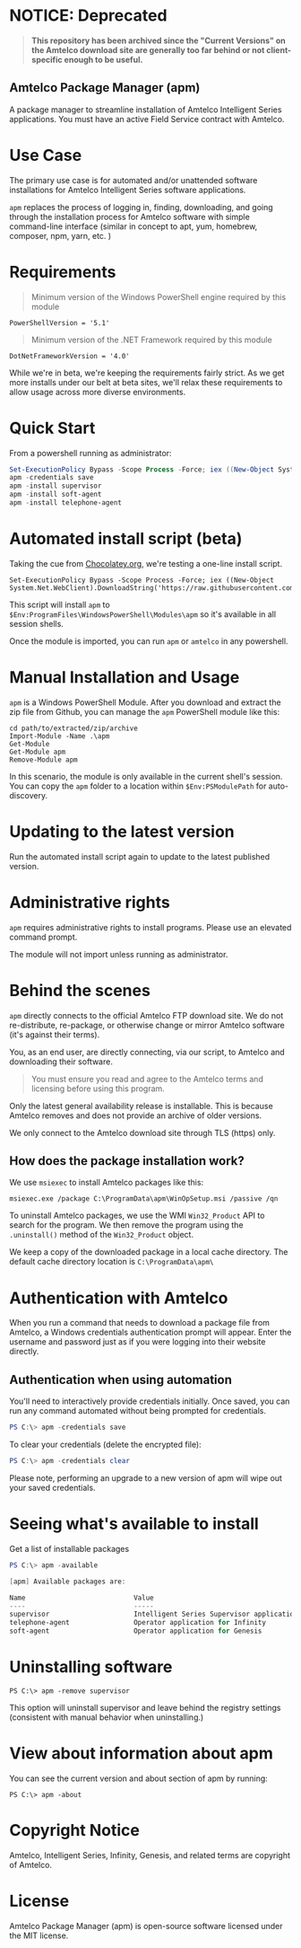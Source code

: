 # NOTICE: Deprecated

> **This repository has been archived since the "Current Versions" on the Amtelco download site are generally too far behind or not client-specific enough to be useful.**

## Amtelco Package Manager (apm)

A package manager to streamline installation of Amtelco Intelligent Series applications.
You must have an active Field Service contract with Amtelco.

# Use Case

The primary use case is for automated and/or unattended software installations for Amtelco Intelligent Series software applications. 

`apm` replaces the process of logging in, finding, downloading, and going through the installation process for Amtelco software with simple command-line interface (similar in concept to apt, yum, homebrew, composer, npm, yarn, etc. )

# Requirements

> Minimum version of the Windows PowerShell engine required by this module

    PowerShellVersion = '5.1'
  
> Minimum version of the .NET Framework required by this module

    DotNetFrameworkVersion = '4.0'


While we're in beta, we're keeping the requirements fairly strict. 
As we get more installs under our belt at beta sites, we'll relax these requirements to allow usage across more diverse environments.


# Quick Start

From a powershell running as administrator:

```powershell
Set-ExecutionPolicy Bypass -Scope Process -Force; iex ((New-Object System.Net.WebClient).DownloadString('https://raw.githubusercontent.com/NotifiUs/apm/master/install.ps1'))
apm -credentials save
apm -install supervisor
apm -install soft-agent
apm -install telephone-agent
```

# Automated install script (beta)

Taking the cue from [Chocolatey.org](https://chocolatey.org), we're testing a one-line install script.

    Set-ExecutionPolicy Bypass -Scope Process -Force; iex ((New-Object System.Net.WebClient).DownloadString('https://raw.githubusercontent.com/NotifiUs/apm/master/install.ps1'))

This script will install `apm` to `$Env:ProgramFiles\WindowsPowerShell\Modules\apm` so it's available in all session shells.

Once the module is imported, you can run `apm` or `amtelco` in any powershell.


# Manual Installation and Usage

`apm` is a Windows PowerShell Module. After you download and extract the zip file from Github, you can manage the `apm` PowerShell module like this:

    cd path/to/extracted/zip/archive
    Import-Module -Name .\apm
    Get-Module
    Get-Module apm
    Remove-Module apm
    
In this scenario, the module is only available in the current shell's session. You can copy the `apm` folder to a location within `$Env:PSModulePath` for auto-discovery. 


# Updating to the latest version

Run the automated install script again to update to the latest published version. 

# Administrative rights

`apm` requires administrative rights to install programs. Please use an elevated command prompt. 

The module will not import unless running as administrator. 


# Behind the scenes

`apm` directly connects to the official Amtelco FTP download site. We do not re-distribute, re-package, or otherwise change or mirror Amtelco software (it's against their terms). 

You, as an end user, are directly connecting, via our script, to Amtelco and downloading their software. 

> You must ensure you read and agree to the Amtelco terms and licensing before using this program. 


Only the latest general availability release is installable. 
This is because Amtelco removes and does not provide an archive of older versions.

We only connect to the Amtelco download site through TLS (https) only.


## How does the package installation work?

We use `msiexec` to install Amtelco packages like this:
   
    msiexec.exe /package C:\ProgramData\apm\WinOpSetup.msi /passive /qn

To uninstall Amtelco packages, we use the WMI `Win32_Product` API to search for the program.
We then remove the program using the `.uninstall()` method of the `Win32_Product` object.

We keep a copy of the downloaded package in a local cache directory. 
The default cache directory location is `C:\ProgramData\apm\`
    

# Authentication with Amtelco

When you run a command that needs to download a package file from Amtelco, a Windows credentials 
authentication prompt will appear. Enter the username and password just as if you were logging into their website directly.

## Authentication when using automation

You'll need to interactively provide credentials initially. 
Once saved, you can run any command automated without being prompted for credentials. 

```powershell
PS C:\> apm -credentials save
```

To clear your credentials (delete the encrypted file):
```powershell
PS C:\> apm -credentials clear
```

Please note, performing an upgrade to a new version of apm will wipe out your saved credentials.

# Seeing what's available to install

Get a list of installable packages

```powershell
PS C:\> apm -available

[apm] Available packages are:

Name                           Value
----                           -----
supervisor                     Intelligent Series Supervisor application
telephone-agent                Operator application for Infinity
soft-agent                     Operator application for Genesis

```

# Uninstalling software

    PS C:\> apm -remove supervisor

This option will uninstall supervisor and leave behind the registry settings (consistent with manual behavior when uninstalling.) 


# View about information about apm

You can see the current version and about section of apm by running:

    PS C:\> apm -about


# Copyright Notice

Amtelco, Intelligent Series, Infinity, Genesis, and related terms are copyright of Amtelco.

# License

Amtelco Package Manager (apm) is open-source software licensed under the MIT license.

